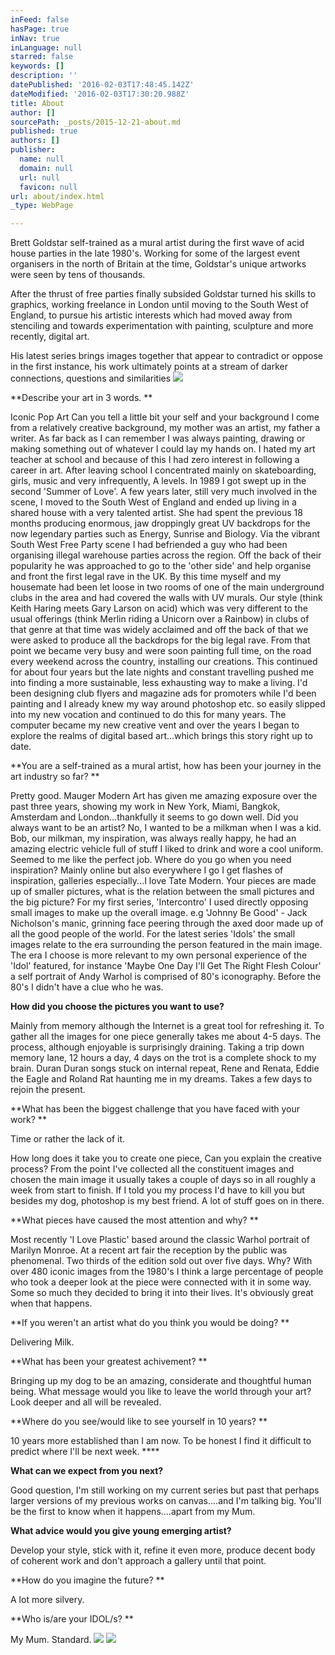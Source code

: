 ```yaml
---
inFeed: false
hasPage: true
inNav: true
inLanguage: null
starred: false
keywords: []
description: ''
datePublished: '2016-02-03T17:48:45.142Z'
dateModified: '2016-02-03T17:30:20.988Z'
title: About
author: []
sourcePath: _posts/2015-12-21-about.md
published: true
authors: []
publisher:
  name: null
  domain: null
  url: null
  favicon: null
url: about/index.html
_type: WebPage

---
```

Brett Goldstar self-trained as a mural artist during the first wave of 
acid house parties in the late 1980's. Working for some of the largest 
event organisers in the north of Britain at the time, Goldstar's unique 
artworks were seen by tens of thousands. 

After the thrust of free 
parties finally subsided Goldstar turned his skills to graphics, working
freelance in London until moving to the South West of England, to 
pursue his artistic interests which had moved away from stenciling and 
towards experimentation with painting, sculpture and more recently, 
digital art. 

His latest series brings images together that appear to 
contradict or oppose in the first instance, his work ultimately points 
at a stream of darker connections, questions and similarities
![](https://s3-us-west-2.amazonaws.com/the-grid-img/p/631a1287e56540f6e61289985bd4cddca59aa4f1.jpg)

**Describe your art in 3 words.
**

Iconic Pop Art
Can you tell a little bit your self and your background
I come from a relatively creative background, my mother was an artist, my father
a writer. As far back as I can remember I was always painting, drawing or making
something out of whatever I could lay my hands on.
I hated my art teacher at school and because of this I had zero interest in following
a career in art. After leaving school I concentrated mainly on skateboarding, girls,
music and very infrequently, A levels. In 1989 I got swept up in the second 'Summer
of Love'. A few years later, still very much involved in the scene, I moved to the
South West of England and ended up living in a shared house with a very talented
artist. She had spent the previous 18 months producing enormous, jaw droppingly
great UV backdrops for the now legendary parties such as Energy, Sunrise and
Biology. Via the vibrant South West Free Party scene I had befriended a guy who
had been organising illegal warehouse parties across the region. Off the back of their
popularity he was approached to go to the 'other side' and help organise and front the
first legal rave in the UK. By this time myself and my housemate had been let loose
in two rooms of one of the main underground clubs in the area and had covered the
walls with UV murals. Our style (think Keith Haring meets Gary Larson on acid)
which was very different to the usual offerings (think Merlin riding a Unicorn over a
Rainbow) in clubs of that genre at that time was widely acclaimed and off the back of
that we were asked to produce all the backdrops for the big legal rave.
From that point we became very busy and were soon painting full time, on the road
every weekend across the country, installing our creations. This continued for about
four years but the late nights and constant travelling pushed me into finding a more
sustainable, less exhausting way to make a living. I'd been designing club flyers
and magazine ads for promoters while I'd been painting and I already knew my way
around photoshop etc. so easily slipped into my new vocation and continued to do
this for many years. The computer became my new creative vent and over the years
I began to explore the realms of digital based art...which brings this story right up to
date. 

**You are a self-trained as a mural artist, how has been your journey in the art
industry so far? **

Pretty good. Mauger Modern Art has given me amazing exposure over the past
three years, showing my work in New York, Miami, Bangkok, Amsterdam and
London...thankfully it seems to go down well.
Did you always want to be an artist?
No, I wanted to be a milkman when I was a kid. Bob, our milkman, my inspiration,
was always really happy, he had an amazing electric vehicle full of stuff I liked to
drink and wore a cool uniform. Seemed to me like the perfect job.
Where do you go when you need inspiration?
Mainly online but also everywhere I go I get flashes of inspiration, galleries
especially...I love Tate Modern.
Your pieces are made up of smaller pictures, what is the relation between the
small pictures and the big picture?
For my first series, 'Intercontro' I used directly opposing small images to make up
the overall image. e.g 'Johnny Be Good' - Jack Nicholson's manic, grinning face
peering through the axed door made up of all the good people of the world. For the
latest series 'Idols' the small images relate to the era surrounding the person featured
in the main image. The era I choose is more relevant to my own personal experience
of the 'Idol' featured, for instance 'Maybe One Day I'll Get The Right Flesh Colour'
a self portrait of Andy Warhol is comprised of 80's iconography. Before the 80's I
didn't have a clue who he was. 

**How did you choose the pictures you want to use?**

Mainly from memory although the Internet is a great tool for refreshing it. To gather
all the images for one piece generally takes me about 4-5 days. The process, although
enjoyable is surprisingly draining. Taking a trip down memory lane, 12 hours a day, 4
days on the trot is a complete shock to my brain. Duran Duran songs stuck on internal
repeat, Rene and Renata, Eddie the Eagle and Roland Rat haunting me in my dreams.
Takes a few days to rejoin the present. 

**What has been the biggest challenge that you have faced with your work? **

Time or rather the lack of it. 

How long does it take you to create one piece, Can you explain the creative
process?
From the point I've collected all the constituent images and chosen the main image
it usually takes a couple of days so in all roughly a week from start to finish. If I told
you my process I'd have to kill you but besides my dog, photoshop is my best friend.
A lot of stuff goes on in there. 

**What pieces have caused the most attention and why? **

Most recently 'I Love Plastic' based around the classic Warhol portrait of Marilyn
Monroe. At a recent art fair the reception by the public was phenomenal. Two thirds
of the edition sold out over five days. Why? With over 480 iconic images from the
1980's I think a large percentage of people who took a deeper look at the piece were
connected with it in some way. Some so much they decided to bring it into their lives.
It's obviously great when that happens. 

**If you weren't an artist what do you think you would be doing? **

Delivering Milk. 

**What has been your greatest achivement? **

Bringing up my dog to be an amazing, considerate and thoughtful human being.
What message would you like to leave the world through your art?
Look deeper and all will be revealed. 

**Where do you see/would like to see yourself in 10 years? **

10 years more established than I am now. To be honest I find it difficult to predict
where I'll be next week. ****

**What can we expect from you next?**

Good question, I'm still working on my current series but past that perhaps larger
versions of my previous works on canvas....and I'm talking big. You'll be the first to
know when it happens....apart from my Mum. 

**What advice would you give young emerging artist?**

Develop your style, stick with it, refine it even more, produce decent body of coherent
work and don't approach a gallery until that point. 

**How do you imagine the future? **

A lot more silvery. 

**Who is/are your IDOL/s? **

My Mum. Standard.
![](https://the-grid-user-content.s3-us-west-2.amazonaws.com/b11d128a-f61c-407d-8ec8-0320730f481f.jpg)
![](https://s3-us-west-2.amazonaws.com/the-grid-img/p/6acd6b0c64ec8be3afa01bcd7aa503b171f55888.jpg)